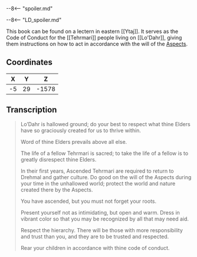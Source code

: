  

--8<-- "spoiler.md"

--8<-- "LD_spoiler.md"

This book can be found on a lectern in eastern [[Ytaj]]. It serves as the Code of Conduct for the [[Tehrmari]] people living on [[Lo'Dahr]], giving them instructions on how to act in accordance with the will of the [Aspects](/Lore/Higher_Beings/Aspects/).

## Coordinates
| **X** | **Y** | **Z** |
| :---: | :---: | :---: |
|  -5   |  29   | -1578 |

## Transcription
> Lo’Dahr is hallowed ground; do your best to respect what thine Elders have so graciously created for us to thrive within.
>
> Word of thine Elders prevails above all else.
>
> The life of a fellow Tehrmari is sacred; to take the life of a fellow is to greatly disrespect thine Elders.
>
> In their first years, Ascended Tehrmari are required to return to Drehmal and gather culture. Do good on the will of the Aspects during your time in the unhallowed world; protect the world and nature created there by the Aspects.
>
> You have ascended, but you must not forget your roots.
>
> Present yourself not as intimidating, but open and warm. Dress in vibrant color so that you may be recognized by all that may need aid.
>
> Respect the hierarchy. There will be those with more responsibility and trust than you, and they are to be trusted and respected.
>
> Rear your children in accordance with thine code of conduct.


